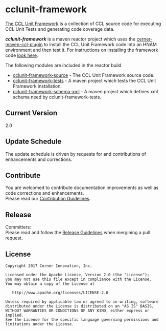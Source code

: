 # cclunit-framework

[The CCL Unit Framework][cclunit-framework-doc] is a collection of CCL source code for executing CCL Unit Tests and generating code coverage data.

***cclunit-framework*** is a maven reactor project which uses the [cerner-maven-ccl-plugin][cerner-maven-ccl-plugin]
 to install the CCL Unit Framework code into an HNAM environment and then test it. 
 For instructions on installing the framework code [look here][cclunit-framework-installation]. 
 
 The following modules are included in the reactor build
* [cclunit-framework-source][cclunit-framework-source] - The CCL Unit Framework source code.
* [cclunit-framework-tests][cclunit-framework-tests] - A maven project which tests the CCL Unit Framework installation.
* [cclunit-framework-schema-xml][cclunit-framework-schema-xml] - A maven project which defines xml schema need by cclunit-framework-tests.


## Current Version
2.0

## Update Schedule

The update schedule is driven by requests for and contributions of enhancements and corrections.

## Contribute

You are welcomed to contribute documentation improvements as well as code corrections and enhancements.  
Please read our [Contribution Guidelines][contibution_guidelines].

## Release

Committers:  
Please read and follow the [Release Guidelines][release_guidelines] when mergining a pull request.


## License

```
Copyright 2017 Cerner Innovation, Inc.

Licensed under the Apache License, Version 2.0 (the "License");
you may not use this file except in compliance with the License.
You may obtain a copy of the License at

   http://www.apache.org/licenses/LICENSE-2.0

Unless required by applicable law or agreed to in writing, software
distributed under the License is distributed on an "AS IS" BASIS,
WITHOUT WARRANTIES OR CONDITIONS OF ANY KIND, either express or implied.
See the License for the specific language governing permissions and
limitations under the License.
```

[cerner-maven-ccl-plugin]:https://github.com/cerner/ccl-testing/tree/master/cerner-maven-ccl-plugin
[cclunit-framework-installation]:cclunit-framework-source/doc/FRAMEWORKINSTALL.md
[cclunit-framework-doc]:cclunit-framework-source/doc/FRAMEWORK.md
[cclunit-framework-source]:cclunit-framework-source/README.md
[cclunit-framework-tests]:cclunit-framework-tests
[cclunit-framework-schema-xml]:cclunit-framework-schema-xml
[contibution_guidelines]: CONTRIBUTING.md#contributing
[release_guidelines]: RELEASING.md
